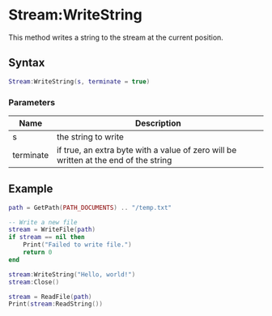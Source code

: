 # Stream:WriteString #
This method writes a string to the stream at the current position.

## Syntax ##
```lua
Stream:WriteString(s, terminate = true)
```

### Parameters ###
| Name | Description |
|---|---|
| s | the string to write |
| terminate | if true, an extra byte with a value of zero will be written at the end of the string |

## Example

```lua
path = GetPath(PATH_DOCUMENTS) .. "/temp.txt"

-- Write a new file
stream = WriteFile(path)
if stream == nil then
    Print("Failed to write file.")
    return 0
end

stream:WriteString("Hello, world!")
stream:Close()

stream = ReadFile(path)
Print(stream:ReadString())
```